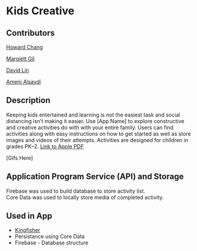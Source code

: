 # Kids Creative

## Contributors

[Howard Chang](https://github.com/howardC56)

[Margiett Gil](https://github.com/Margiett)

[David Lin](https://github.com/DavidLin91)

[Ameni Alsaydi](https://github.com/AmeniAlsaydi)

## Description

Keeping kids entertained and learning is not the easiest task and social distancing isn’t making it easier. Use [App Name] to explore constructive and creative activities do with with your entire family. Users can find activities along with easy instructions on how to get started as well as store images and videos of their attempts. 
Activities are designed for children in grades PK–2. 
[Link to Apple PDF](https://education-static.apple.com/creativity-for-kids/activities.pdf)

[Gifs Here]

## Application Program Service (API) and Storage

Firebase was used to build database to store activity list. <br />
Core Data was used to locally store media of completed activity. 

## Used in App
- [Kingfisher](https://cocoapods.org/pods/Kingfisher)
- Persistance using Core Data 
- Firebase - Database structure
